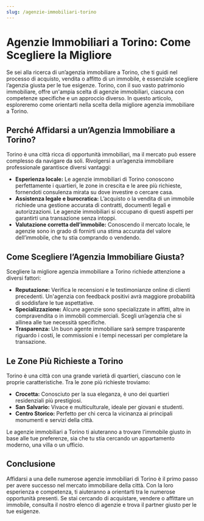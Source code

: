 ```yaml
---
slug: /agenzie-immobiliari-torino
---
```



# Agenzie Immobiliari a Torino: Come Scegliere la Migliore

Se sei alla ricerca di un’agenzia immobiliare a Torino, che ti guidi nel processo di acquisto, vendita o affitto di un immobile, è essenziale scegliere l’agenzia giusta per le tue esigenze. Torino, con il suo vasto patrimonio immobiliare, offre un'ampia scelta di agenzie immobiliari, ciascuna con competenze specifiche e un approccio diverso. In questo articolo, esploreremo come orientarti nella scelta della migliore agenzia immobiliare a Torino.

## Perché Affidarsi a un’Agenzia Immobiliare a Torino?

Torino è una città ricca di opportunità immobiliari, ma il mercato può essere complesso da navigare da soli. Rivolgersi a un’agenzia immobiliare professionale garantisce diversi vantaggi:

* **Esperienza locale:** Le agenzie immobiliari di Torino conoscono perfettamente i quartieri, le zone in crescita e le aree più richieste, fornendoti consulenza mirata su dove investire o cercare casa.
* **Assistenza legale e burocratica:** L’acquisto o la vendita di un immobile richiede una gestione accurata di contratti, documenti legali e autorizzazioni. Le agenzie immobiliari si occupano di questi aspetti per garantirti una transazione senza intoppi.
* **Valutazione corretta dell’immobile:** Conoscendo il mercato locale, le agenzie sono in grado di fornirti una stima accurata del valore dell’immobile, che tu stia comprando o vendendo.

## Come Scegliere l’Agenzia Immobiliare Giusta?

Scegliere la migliore agenzia immobiliare a Torino richiede attenzione a diversi fattori:

* **Reputazione:** Verifica le recensioni e le testimonianze online di clienti precedenti. Un'agenzia con feedback positivi avrà maggiore probabilità di soddisfare le tue aspettative.
* **Specializzazione:** Alcune agenzie sono specializzate in affitti, altre in compravendita o in immobili commerciali. Scegli un’agenzia che si allinea alle tue necessità specifiche.
* **Trasparenza:** Un buon agente immobiliare sarà sempre trasparente riguardo i costi, le commissioni e i tempi necessari per completare la transazione.

## Le Zone Più Richieste a Torino

Torino è una città con una grande varietà di quartieri, ciascuno con le proprie caratteristiche. Tra le zone più richieste troviamo:

* **Crocetta:** Conosciuto per la sua eleganza, è uno dei quartieri residenziali più prestigiosi.
* **San Salvario:** Vivace e multiculturale, ideale per giovani e studenti.
* **Centro Storico:** Perfetto per chi cerca la vicinanza ai principali monumenti e servizi della città.

Le agenzie immobiliari a Torino ti aiuteranno a trovare l’immobile giusto in base alle tue preferenze, sia che tu stia cercando un appartamento moderno, una villa o un ufficio.

## Conclusione

Affidarsi a una delle numerose agenzie immobiliari di Torino è il primo passo per avere successo nel mercato immobiliare della città. Con la loro esperienza e competenza, ti aiuteranno a orientarti tra le numerose opportunità presenti. Se stai cercando di acquistare, vendere o affittare un immobile, consulta il nostro elenco di agenzie e trova il partner giusto per le tue esigenze.